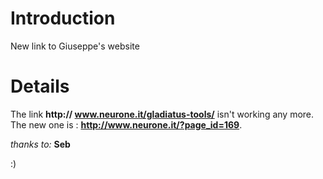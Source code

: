 # Introduction #

New link to Giuseppe's website


# Details #

The link **http:// www.neurone.it/gladiatus-tools/** isn't working any more. The new one is : **http://www.neurone.it/?page_id=169**.

_thanks to:_ **Seb**

:)